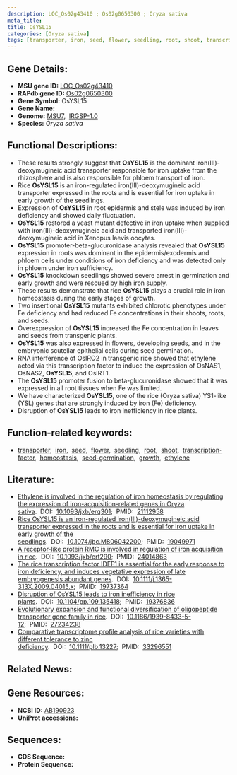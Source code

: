 ```yaml
---
description: LOC_Os02g43410 ; Os02g0650300 ; Oryza sativa
meta_title:
title: OsYSL15
categories: [Oryza sativa]
tags: [transporter, iron, seed, flower, seedling, root, shoot, transcription factor, homeostasis, seed germination, growth, ethylene]
---
```


## Gene Details:
- **MSU gene ID:** [LOC_Os02g43410](http://rice.uga.edu/cgi-bin/ORF_infopage.cgi?orf=LOC_Os02g43410)  
- **RAPdb gene ID:** [Os02g0650300](https://rapdb.dna.affrc.go.jp/locus/?name=Os02g0650300)  
- **Gene Symbol:** OsYSL15
- **Gene Name:**
- **Genome:**  [MSU7](http://rice.uga.edu/),&nbsp;&nbsp;[IRGSP-1.0](https://rapdb.dna.affrc.go.jp/download/irgsp1.html)
- **Species:** *Oryza sativa*

## Functional Descriptions:
   - These results strongly suggest that **OsYSL15** is the dominant iron(III)-deoxymugineic acid transporter responsible for iron uptake from the rhizosphere and is also responsible for phloem transport of iron.
   - Rice **OsYSL15** is an iron-regulated iron(III)-deoxymugineic acid transporter expressed in the roots and is essential for iron uptake in early growth of the seedlings.
   - Expression of **OsYSL15** in root epidermis and stele was induced by iron deficiency and showed daily fluctuation.
   - **OsYSL15** restored a yeast mutant defective in iron uptake when supplied with iron(III)-deoxymugineic acid and transported iron(III)-deoxymugineic acid in Xenopus laevis oocytes.
   - **OsYSL15** promoter-beta-glucuronidase analysis revealed that **OsYSL15** expression in roots was dominant in the epidermis/exodermis and phloem cells under conditions of iron deficiency and was detected only in phloem under iron sufficiency.
   - **OsYSL15** knockdown seedlings showed severe arrest in germination and early growth and were rescued by high iron supply.
   - These results demonstrate that rice **OsYSL15** plays a crucial role in iron homeostasis during the early stages of growth.
   - Two insertional **OsYSL15** mutants exhibited chlorotic phenotypes under Fe deficiency and had reduced Fe concentrations in their shoots, roots, and seeds.
   - Overexpression of **OsYSL15** increased the Fe concentration in leaves and seeds from transgenic plants.
   - **OsYSL15** was also expressed in flowers, developing seeds, and in the embryonic scutellar epithelial cells during seed germination.
   - RNA interference of OsIRO2 in transgenic rice showed that ethylene acted via this transcription factor to induce the expression of OsNAS1, OsNAS2, **OsYSL15**, and OsIRT1.
   - The **OsYSL15** promoter fusion to beta-glucuronidase showed that it was expressed in all root tissues when Fe was limited.
   - We have characterized **OsYSL15**, one of the rice (Oryza sativa) YS1-like (YSL) genes that are strongly induced by iron (Fe) deficiency.
   - Disruption of **OsYSL15** leads to iron inefficiency in rice plants.

## Function-related keywords:
   - [transporter](/tags/transporter/),&nbsp;&nbsp;[iron](/tags/iron/),&nbsp;&nbsp;[seed](/tags/seed/),&nbsp;&nbsp;[flower](/tags/flower/),&nbsp;&nbsp;[seedling](/tags/seedling/),&nbsp;&nbsp;[root](/tags/root/),&nbsp;&nbsp;[shoot](/tags/shoot/),&nbsp;&nbsp;[transcription-factor](/tags/transcription-factor/),&nbsp;&nbsp;[homeostasis](/tags/homeostasis/),&nbsp;&nbsp;[seed-germination](/tags/seed-germination/),&nbsp;&nbsp;[growth](/tags/growth/),&nbsp;&nbsp;[ethylene](/tags/ethylene/)

## Literature:
   - [Ethylene is involved in the regulation of iron homeostasis by regulating the expression of iron-acquisition-related genes in Oryza sativa](https://www.doi.org/10.1093/jxb/erq301).&nbsp;&nbsp;DOI:&nbsp;&nbsp;[10.1093/jxb/erq301](https://www.doi.org/10.1093/jxb/erq301);&nbsp;&nbsp;PMID:&nbsp;&nbsp;[21112958](https://pubmed.ncbi.nlm.nih.gov/21112958/)
   - [Rice OsYSL15 is an iron-regulated iron(III)-deoxymugineic acid transporter expressed in the roots and is essential for iron uptake in early growth of the seedlings](https://www.doi.org/10.1074/jbc.M806042200).&nbsp;&nbsp;DOI:&nbsp;&nbsp;[10.1074/jbc.M806042200](https://www.doi.org/10.1074/jbc.M806042200);&nbsp;&nbsp;PMID:&nbsp;&nbsp;[19049971](https://pubmed.ncbi.nlm.nih.gov/19049971/)
   - [A receptor-like protein RMC is involved in regulation of iron acquisition in rice](https://www.doi.org/10.1093/jxb/ert290).&nbsp;&nbsp;DOI:&nbsp;&nbsp;[10.1093/jxb/ert290](https://www.doi.org/10.1093/jxb/ert290);&nbsp;&nbsp;PMID:&nbsp;&nbsp;[24014863](https://pubmed.ncbi.nlm.nih.gov/24014863/)
   - [The rice transcription factor IDEF1 is essential for the early response to iron deficiency, and induces vegetative expression of late embryogenesis abundant genes](https://www.doi.org/10.1111/j.1365-313X.2009.04015.x).&nbsp;&nbsp;DOI:&nbsp;&nbsp;[10.1111/j.1365-313X.2009.04015.x](https://www.doi.org/10.1111/j.1365-313X.2009.04015.x);&nbsp;&nbsp;PMID:&nbsp;&nbsp;[19737364](https://pubmed.ncbi.nlm.nih.gov/19737364/)
   - [Disruption of OsYSL15 leads to iron inefficiency in rice plants](https://www.doi.org/10.1104/pp.109.135418).&nbsp;&nbsp;DOI:&nbsp;&nbsp;[10.1104/pp.109.135418](https://www.doi.org/10.1104/pp.109.135418);&nbsp;&nbsp;PMID:&nbsp;&nbsp;[19376836](https://pubmed.ncbi.nlm.nih.gov/19376836/)
   - [Evolutionary expansion and functional diversification of oligopeptide transporter gene family in rice](https://www.doi.org/10.1186/1939-8433-5-12).&nbsp;&nbsp;DOI:&nbsp;&nbsp;[10.1186/1939-8433-5-12](https://www.doi.org/10.1186/1939-8433-5-12);&nbsp;&nbsp;PMID:&nbsp;&nbsp;[27234238](https://pubmed.ncbi.nlm.nih.gov/27234238/)
   - [Comparative transcriptome profile analysis of rice varieties with different tolerance to zinc deficiency](https://www.doi.org/10.1111/plb.13227).&nbsp;&nbsp;DOI:&nbsp;&nbsp;[10.1111/plb.13227](https://www.doi.org/10.1111/plb.13227);&nbsp;&nbsp;PMID:&nbsp;&nbsp;[33296551](https://pubmed.ncbi.nlm.nih.gov/33296551/)

## Related News:

## Gene Resources:
- **NCBI ID:**  [AB190923](http://www.ncbi.nlm.nih.gov/nuccore/AB190923)
- **UniProt accessions:** [](https://www.uniprot.org/uniprotkb//entry)

## Sequences:
- **CDS Sequence:**
- **Protein Sequence:**
